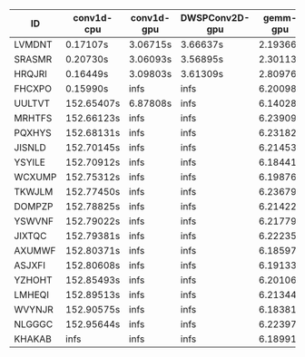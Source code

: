 |ID|conv1d-cpu|conv1d-gpu|DWSPConv2D-gpu|gemm-gpu|avg|
|-|-|-|-|-|-|
|LVMDNT|0.17107s|3.06715s|3.66637s|2.19366s|2.27456s|
|SRASMR|0.20730s|3.06093s|3.56895s|2.30113s|2.28458s|
|HRQJRI|0.16449s|3.09803s|3.61309s|2.80976s|2.42134s|
|FHCXPO|0.15990s|infs|infs|6.20098s|infs|
|UULTVT|152.65407s|6.87808s|infs|6.14028s|infs|
|MRHTFS|152.66123s|infs|infs|6.23909s|infs|
|PQXHYS|152.68131s|infs|infs|6.23182s|infs|
|JISNLD|152.70145s|infs|infs|6.21453s|infs|
|YSYILE|152.70912s|infs|infs|6.18441s|infs|
|WCXUMP|152.75312s|infs|infs|6.19876s|infs|
|TKWJLM|152.77450s|infs|infs|6.23679s|infs|
|DOMPZP|152.78825s|infs|infs|6.21422s|infs|
|YSWVNF|152.79022s|infs|infs|6.21779s|infs|
|JIXTQC|152.79381s|infs|infs|6.22235s|infs|
|AXUMWF|152.80371s|infs|infs|6.18597s|infs|
|ASJXFI|152.80608s|infs|infs|6.19133s|infs|
|YZHOHT|152.85493s|infs|infs|6.20106s|infs|
|LMHEQI|152.89513s|infs|infs|6.21344s|infs|
|WVYNJR|152.90575s|infs|infs|6.18381s|infs|
|NLGGGC|152.95644s|infs|infs|6.22397s|infs|
|KHAKAB|infs|infs|infs|6.18991s|infs|
